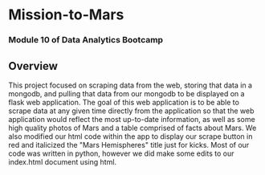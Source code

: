 # Mission-to-Mars
### Module 10 of Data Analytics Bootcamp

## Overview
This project focused on scraping data from the web, storing that data in a mongodb, and pulling that data from our mongodb to be displayed on a flask web application. The goal of this web application is to be able to scrape data at any given time directly from the application so that the web application would reflect the most up-to-date information, as well as some high quality photos of Mars and a table comprised of facts about Mars. We also modified our html code within the app to display our scrape button in red and italicized the "Mars Hemispheres" title just for kicks. Most of our code was written in python, however we did make some edits to our index.html document using html. 
